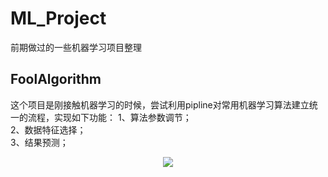 # ML_Project
前期做过的一些机器学习项目整理

## FoolAlgorithm

这个项目是刚接触机器学习的时候，尝试利用pipline对常用机器学习算法建立统一的流程，实现如下功能：
1、算法参数调节；<br>
2、数据特征选择；<br>
3、结果预测；<br>
<div align=center><img src="https://github.com/xchadesi/ML_Project/tree/master/FoolAlgorithm/logo.PNG"/></div>


